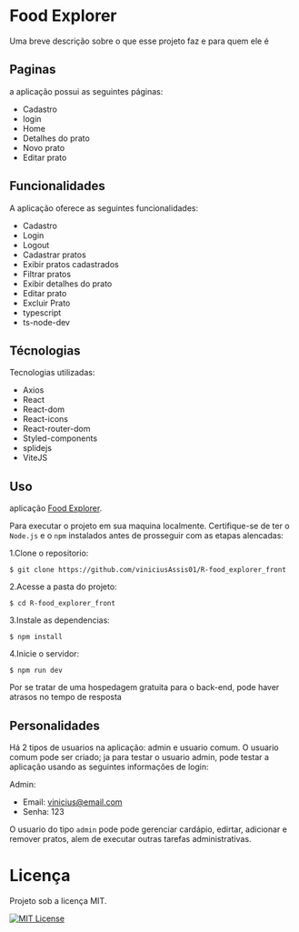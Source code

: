 # Food Explorer

Uma breve descrição sobre o que esse projeto faz e para quem ele é

## Paginas

a aplicação possui as seguintes páginas:

- Cadastro
- login
- Home
- Detalhes do prato
- Novo prato
- Editar prato

## Funcionalidades

A aplicação oferece as seguintes funcionalidades:

- Cadastro
- Login
- Logout
- Cadastrar pratos
- Exibir pratos cadastrados
- Filtrar pratos
- Exibir detalhes do prato
- Editar prato
- Excluir Prato
- typescript
- ts-node-dev

## Técnologias

Tecnologias utilizadas:

- Axios
- React
- React-dom
- React-icons
- React-router-dom
- Styled-components
- splidejs
- ViteJS

## Uso

aplicação
[Food Explorer](https://front-five-opal.vercel.app/).

Para executar o projeto em sua maquina localmente. Certifique-se de ter o `Node.js` e o `npm` instalados antes de prosseguir com as etapas alencadas:

1.Clone o repositorio:

```
$ git clone https://github.com/viniciusAssis01/R-food_explorer_front
```

2.Acesse a pasta do projeto:

```
$ cd R-food_explorer_front
```

3.Instale as dependencias:

```
$ npm install
```

4.Inicie o servidor:

```
$ npm run dev
```

Por se tratar de uma hospedagem gratuita para o back-end, pode haver atrasos no tempo de resposta

## Personalidades

Há 2 tipos de usuarios na aplicação: admin e usuario comum. O usuario comum pode ser criado; ja para testar o usuario admin, pode testar a aplicação usando as seguintes informações de login:

Admin:

- Email: vinicius@email.com
- Senha: 123

O usuario do tipo `admin` pode pode gerenciar cardápio, edirtar, adicionar e remover pratos, alem de executar outras tarefas administrativas.

# Licença

Projeto sob a licença MIT.

[![MIT License](https://img.shields.io/badge/License-MIT-green.svg)](https://choosealicense.com/licenses/mit/)

